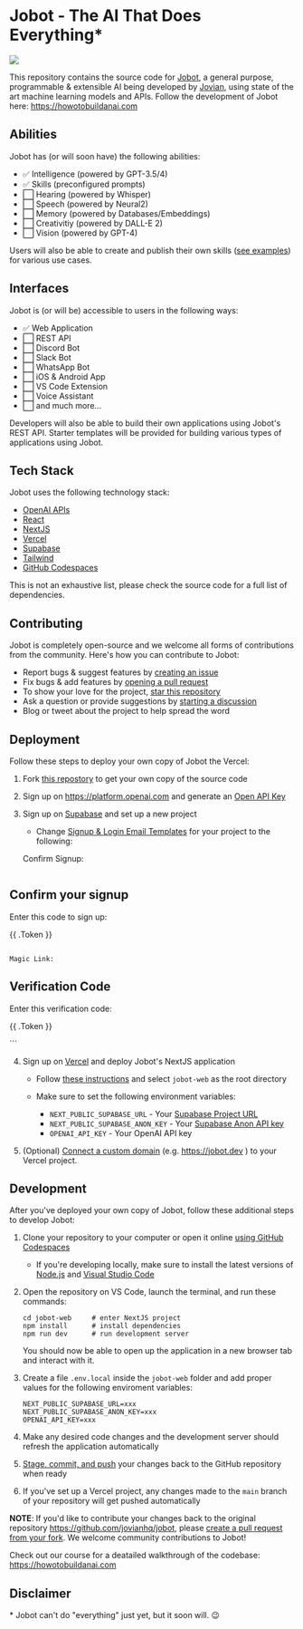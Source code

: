 # Jobot - The AI That Does Everything\*

[![](https://i.imgur.com/1sPbh8y.png)](https://jobot.dev)

This repository contains the source code for [Jobot](https://jobot.dev), a general purpose, programmable & extensible AI being developed by [Jovian](https://jovian.com), using state of the art machine learning models and APIs. Follow the development of Jobot here: https://howotobuildanai.com

## Abilities

Jobot has (or will soon have) the following abilities:

- ✅ Intelligence (powered by GPT-3.5/4)
- ✅ Skills (preconfigured prompts)
- ⬜️ Hearing (powered by Whisper)
- ⬜️ Speech (powered by Neural2)
- ⬜️ Memory (powered by Databases/Embeddings)
- ⬜️ Creativitiy (powered by DALL-E 2)
- ⬜️ Vision (powered by GPT-4)

Users will also be able to create and publish their own skills ([see examples](https://jovian.com/jobot)) for various use cases.

## Interfaces

Jobot is (or will be) accessible to users in the following ways:

- ✅ Web Application
- ⬜️ REST API
- ⬜️ Discord Bot
- ⬜️ Slack Bot
- ⬜️ WhatsApp Bot
- ⬜️ iOS & Android App
- ⬜️ VS Code Extension
- ⬜️ Voice Assistant
- ⬜️ and much more...

Developers will also be able to build their own applications using Jobot's REST API. Starter templates will be provided for building various types of applications using Jobot.

## Tech Stack

Jobot uses the following technology stack:

- [OpenAI APIs](https://platform.openai.com/docs/api-reference)
- [React](https://react.dev/)
- [NextJS](https://nextjs.org/)
- [Vercel](https://vercel.com)
- [Supabase](https://supabase.com)
- [Tailwind](https://tailwindcss.com)
- [GitHub Codespaces](https://github.com/features/codespaces)

This is not an exhaustive list, please check the source code for a full list of dependencies.

## Contributing

Jobot is completely open-source and we welcome all forms of contributions from the community. Here's how you can contribute to Jobot:

- Report bugs & suggest features by [creating an issue](https://github.com/JovianHQ/jobot/issues)
- Fix bugs & add features by [opening a pull request](https://github.com/JovianHQ/jobot/pulls)
- To show your love for the project, [star this repository](https://github.com/JovianHQ/jobot)
- Ask a question or provide suggestions by [starting a discussion](https://jovian.com/learn/how-to-build-an-ai/discussions)
- Blog or tweet about the project to help spread the word

## Deployment

Follow these steps to deploy your own copy of Jobot the Vercel:

1. Fork [this repostory](https://github.com/jovianhq/jobot) to get your own copy of the source code

2. Sign up on https://platform.openai.com and generate an [Open API Key](https://help.openai.com/en/articles/4936850-where-do-i-find-my-secret-api-key)

3. Sign up on [Supabase](https://supabase.com) and set up a new project

   - Change [Signup & Login Email Templates](https://jovian.com/learn/how-to-build-an-ai) for your project to the following:
   
   Confirm Signup:
   
   ```
<h2>Confirm your signup</h2>

<p>Enter this code to sign up:</p>
<p>{{ .Token }}</p>

   ```
   
   Magic Link:
   ```
<h2>Verification Code</h2>

<p>Enter this verification code:</p>
<p>{{ .Token }}</p>
   ```

4. Sign up on [Vercel](https://vercel.com) and deploy Jobot's NextJS application

   - Follow [these instructions](https://vercel.com/docs/concepts/deployments/git#deploying-a-git-repository) and select `jobot-web` as the root directory

   - Make sure to set the following environment variables:

     - `NEXT_PUBLIC_SUPABASE_URL` - Your [Supabase Project URL](https://app.supabase.com/project/_/settings/api)
     - `NEXT_PUBLIC_SUPABASE_ANON_KEY` - Your [Supabase Anon API key](https://app.supabase.com/project/rbvvbmvfzbgqpqghtvgg/settings/api?)
     - `OPENAI_API_KEY` - Your OpenAI API key

5. (Optional) [Connect a custom domain](https://vercel.com/docs/concepts/projects/domains/add-a-domain) (e.g. https://jobot.dev ) to your Vercel project.

## Development

After you've deployed your own copy of Jobot, follow these additional steps to develop Jobot:

1. Clone your repository to your computer or open it online [using GitHub Codespaces](https://docs.github.com/en/codespaces/developing-in-codespaces/creating-a-codespace-for-a-repository#creating-a-codespace-for-a-repository)

   - If you're developing locally, make sure to install the latest versions of [Node.js](https://nodejs.org/en) and [Visual Studio Code](https://code.visualstudio.com/)

2. Open the repository on VS Code, launch the terminal, and run these commands:

   ```
   cd jobot-web     # enter NextJS project
   npm install      # install dependencies
   npm run dev      # run development server
   ```

   You should now be able to open up the application in a new browser tab and interact with it.

3. Create a file `.env.local` inside the `jobot-web` folder and add proper values for the following enviroment variables:

   ```
   NEXT_PUBLIC_SUPABASE_URL=xxx
   NEXT_PUBLIC_SUPABASE_ANON_KEY=xxx
   OPENAI_API_KEY=xxx
   ```

4. Make any desired code changes and the development server should refresh the application automatically

5. [Stage, commit, and push](https://zeroesandones.medium.com/how-to-commit-and-push-your-changes-to-your-github-repository-in-vscode-77a7a3d7dd02) your changes back to the GitHub repository when ready

6. If you've set up a Vercel project, any changes made to the `main` branch of your repository will get pushed automatically

**NOTE**: If you'd like to contribute your changes back to the original repository https://github.com/jovianhq/jobot, please [create a pull request from your fork](https://docs.github.com/en/pull-requests/collaborating-with-pull-requests/proposing-changes-to-your-work-with-pull-requests/creating-a-pull-request-from-a-fork). We welcome community contributions to Jobot!

Check out our course for a deatailed walkthrough of the codebase: https://howotobuildanai.com

## Disclaimer

\* Jobot can't do "everything" just yet, but it soon will. 😉
